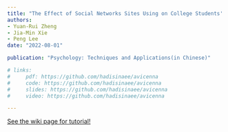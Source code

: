 ```yaml
---
title: "The Effect of Social Networks Sites Using on College Students' Innovative Behavior: A Moderated Mediation Effect"
authors:
- Yuan-Rui Zheng
- Jia-Min Xie
- Peng Lee
date: "2022-08-01"

publication: "Psychology: Techniques and Applications(in Chinese)"

# links:
#     pdf: https://github.com/hadisinaee/avicenna
#     code: https://github.com/hadisinaee/avicenna
#     slides: https://github.com/hadisinaee/avicenna
#     video: https://github.com/hadisinaee/avicenna

---
```



[See the wiki page for tutorial!](https://github.com/hadisinaee/avicenna/wiki)
